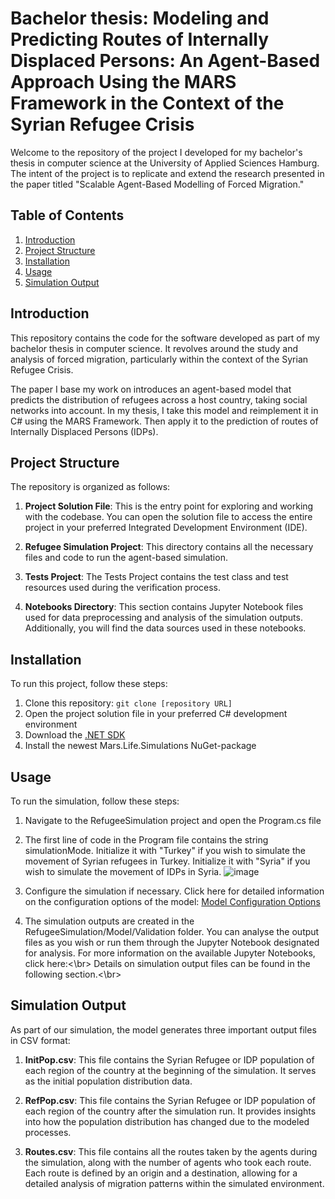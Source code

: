 # Bachelor thesis: Modeling and Predicting Routes of Internally Displaced Persons: An Agent-Based Approach Using the MARS Framework in the Context of the Syrian Refugee Crisis
Welcome to the repository of the project I developed for my bachelor's thesis in computer science at the University of Applied Sciences Hamburg.
The intent of the project is to replicate and extend the research presented in the paper titled "Scalable Agent-Based Modelling of Forced Migration."


## Table of Contents

1. [Introduction](#introduction)
2. [Project Structure](#project-structure)
3. [Installation](#installation)
4. [Usage](#usage)
5. [Simulation Output](#simulation-output)


## Introduction

This repository contains the code for the software developed as part of my bachelor thesis in computer science. It revolves around the study and analysis of forced migration, particularly within the context of the Syrian Refugee Crisis.

The paper I base my work on introduces an agent-based model that predicts the distribution of refugees across a host country, taking social networks into account. 
In my thesis, I take this model and reimplement it in C# using the MARS Framework. Then apply it to the prediction of routes of Internally Displaced Persons (IDPs).

## Project Structure

The repository is organized as follows:

1. **Project Solution File**: This is the entry point for exploring and working with the codebase. You can open the solution file to access the entire project in your preferred Integrated Development Environment (IDE).

2. **Refugee Simulation Project**: This directory contains all the necessary files and code to run the agent-based simulation.
   
3. **Tests Project**: The Tests Project contains the test class and test resources used during the verification process.

4. **Notebooks Directory**: This section contains Jupyter Notebook files used for data preprocessing and analysis of the simulation outputs. Additionally, you will find the data sources used in these notebooks.

## Installation

To run this project, follow these steps:

1. Clone this repository: `git clone [repository URL]`
2. Open the project solution file in your preferred C# development environment
3. Download the [.NET SDK](https://dotnet.microsoft.com/en-us/download)
4. Install the newest Mars.Life.Simulations NuGet-package


## Usage

To run the simulation, follow these steps:

1. Navigate to the RefugeeSimulation project and open the Program.cs file
2. The first line of code in the Program file contains the string simulationMode. Initialize it with "Turkey" if you wish to simulate the movement of Syrian refugees in Turkey. Initialize it with "Syria" if you wish to simulate the movement of IDPs in Syria.
 ![image](https://github.com/VRibeiro01/BA_V_Ribeiro/assets/103310770/ee6f0127-3a2c-4d35-b91c-fbb67aac32c2)

3. Configure the simulation if necessary. Click here for detailed information on the configuration options of the model: [Model Configuration Options](RefugeeSimulation/CONFIGURATION.md)
4. The simulation outputs are created in the RefugeeSimulation/Model/Validation folder. You can analyse the output files as you wish or run them through the Jupyter Notebook designated for analysis.
   For more information on the available Jupyter Notebooks, click here:<\br>
   Details on simulation output files can be found in the following section.<\br>

## Simulation Output

As part of our simulation, the model generates three important output files in CSV format:

1. **InitPop.csv**: This file contains the Syrian Refugee or IDP population of each region of the country at the beginning of the simulation. It serves as the initial population distribution data.

2. **RefPop.csv**: This file contains the Syrian Refugee or IDP population of each region of the country after the simulation run. It provides insights into how the population distribution has changed due to the modeled processes.

3. **Routes.csv**: This file contains all the routes taken by the agents during the simulation, along with the number of agents who took each route. Each route is defined by an origin and a destination, allowing for a detailed analysis of migration patterns within the simulated environment.






